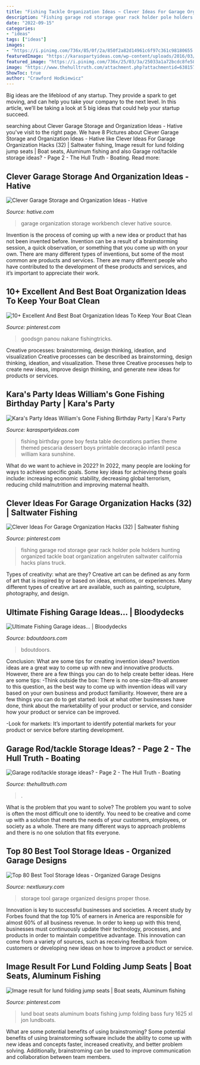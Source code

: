 ```yaml
---
title: "Fishing Tackle Organization Ideas ~ Clever Ideas For Garage Organization Hacks (32)"
description: "Fishing garage rod storage gear rack holder pole holders hunting organized tackle boat organization angelruten saltwater california hacks plans truck"
date: "2022-09-15"
categories:
- "ideas"
tags: ["ideas"]
images:
- "https://i.pinimg.com/736x/85/0f/2a/850f2a82d14961c6f97c361c98180655.jpg"
featuredImage: "https://karaspartyideas.com/wp-content/uploads/2016/03/Gone-Fishing-Birthday-Party-via-Karas-Party-Ideas-KarasPartyIdeas.com14.jpeg"
featured_image: "https://i.pinimg.com/736x/25/03/3a/25033a1a72bcdc8fe583c6b2198e398c.jpg"
image: "https://www.thehulltruth.com/attachment.php?attachmentid=638157&amp;stc=1&amp;d=1459897848"
ShowToc: true
author: "Crawford Hodkiewicz"
---
```



Big ideas are the lifeblood of any startup. They provide a spark to get moving, and can help you take your company to the next level. In this article, we’ll be taking a look at 5 big ideas that could help your startup succeed.

	

		
searching about Clever Garage Storage and Organization Ideas - Hative you've visit to the right page. We have 8 Pictures about Clever Garage Storage and Organization Ideas - Hative like Clever Ideas For Garage Organization Hacks (32) | Saltwater fishing, Image result for lund folding jump seats | Boat seats, Aluminum fishing and also Garage rod/tackle storage ideas? - Page 2 - The Hull Truth - Boating. Read more:
		
    
## Clever Garage Storage And Organization Ideas - Hative

<img loading=lazy src="https://hative.com/wp-content/uploads/2015/03/garage-storage-ideas/1-6-garage-storage-organization-ideas.jpg" onerror="this.onerror=null;this.src='https://tse4.mm.bing.net/th?id=OIP.GK-ZnGI99V_AtY8N6tP5iQHaLH&amp;pid=15.1';" alt="Clever Garage Storage and Organization Ideas - Hative">

_Source: hative.com_

>garage organization storage workbench clever hative source. 

	

Invention is the process of coming up with a new idea or product that has not been invented before. Invention can be a result of a brainstorming session, a quick observation, or something that you come up with on your own. There are many different types of inventions, but some of the most common are products and services. There are many different people who have contributed to the development of these products and services, and it’s important to appreciate their work.

    
## 10+ Excellent And Best Boat Organization Ideas To Keep Your Boat Clean

<img loading=lazy src="https://i.pinimg.com/736x/25/03/3a/25033a1a72bcdc8fe583c6b2198e398c.jpg" onerror="this.onerror=null;this.src='https://tse4.mm.bing.net/th?id=OIP.PiX_aDad0Qs8o0shreBD_QHaE7&amp;pid=15.1';" alt="10+ Excellent And Best Boat Organization Ideas To Keep Your Boat Clean">

_Source: pinterest.com_

>goodsgn panou nakane fishingtricks. 

	

Creative processes: brainstorming, design thinking, ideation, and visualization
Creative processes can be described as brainstorming, design thinking, ideation, and visualization. These three Creative processes help to create new ideas, improve design thinking, and generate new ideas for products or services.

    
## Kara&#039;s Party Ideas William&#039;s Gone Fishing Birthday Party | Kara&#039;s Party

<img loading=lazy src="https://karaspartyideas.com/wp-content/uploads/2016/03/Gone-Fishing-Birthday-Party-via-Karas-Party-Ideas-KarasPartyIdeas.com14.jpeg" onerror="this.onerror=null;this.src='https://tse4.mm.bing.net/th?id=OIP.M0I-HVfxR2Fxntfnb-VHCQHaLG&amp;pid=15.1';" alt="Kara&#039;s Party Ideas William&#039;s Gone Fishing Birthday Party | Kara&#039;s Party">

_Source: karaspartyideas.com_

>fishing birthday gone boy festa table decorations parties theme themed pescaria dessert boys printable decoração infantil pesca william kara sunshine. 

	

What do we want to achieve in 2022?
In 2022, many people are looking for ways to achieve specific goals. Some key ideas for achieving these goals include: increasing economic stability, decreasing global terrorism, reducing child malnutrition and improving maternal health.

    
## Clever Ideas For Garage Organization Hacks (32) | Saltwater Fishing

<img loading=lazy src="https://i.pinimg.com/736x/5e/de/c5/5edec56a05dc296a4da2e905c8064c27.jpg" onerror="this.onerror=null;this.src='https://tse3.mm.bing.net/th?id=OIP.qSrP7irot3tQG2EtM062xAHaJ3&amp;pid=15.1';" alt="Clever Ideas For Garage Organization Hacks (32) | Saltwater fishing">

_Source: pinterest.com_

>fishing garage rod storage gear rack holder pole holders hunting organized tackle boat organization angelruten saltwater california hacks plans truck. 

	

Types of creativity: what are they?
Creative art can be defined as any form of art that is inspired by or based on ideas, emotions, or experiences. Many different types of creative art are available, such as painting, sculpture, photography, and design.

    
## Ultimate Fishing Garage Ideas... | Bloodydecks

<img loading=lazy src="https://www.bdoutdoors.com/forums/attachments/0726202242a-jpg.1186381/" onerror="this.onerror=null;this.src='https://tse3.mm.bing.net/th?id=OIP.HMeWZFDoqd76C8EZImLSiQHaO0&amp;pid=15.1';" alt="Ultimate Fishing Garage ideas... | Bloodydecks">

_Source: bdoutdoors.com_

>bdoutdoors. 

	

Conclusion: What are some tips for creating invention ideas?
Invention ideas are a great way to come up with new and innovative products. However, there are a few things you can do to help create better ideas. Here are some tips:
-Think outside the box: There is no one-size-fits-all answer to this question, as the best way to come up with invention ideas will vary based on your own business and product familiarity. However, there are a few things you can do to get started: look at what other businesses have done, think about the marketability of your product or service, and consider how your product or service can be improved.

-Look for markets: It’s important to identify potential markets for your product or service before starting development.

    
## Garage Rod/tackle Storage Ideas? - Page 2 - The Hull Truth - Boating

<img loading=lazy src="https://www.thehulltruth.com/attachment.php?attachmentid=638157&amp;stc=1&amp;d=1459897848" onerror="this.onerror=null;this.src='https://tse1.mm.bing.net/th?id=OIP.cuaOabpcK6TCKnBeAmrQMAHaJ4&amp;pid=15.1';" alt="Garage rod/tackle storage ideas? - Page 2 - The Hull Truth - Boating">

_Source: thehulltruth.com_

>. 

	

What is the problem that you want to solve?
The problem you want to solve is often the most difficult one to identify. You need to be creative and come up with a solution that meets the needs of your customers, employees, or society as a whole. There are many different ways to approach problems and there is no one solution that fits everyone.

    
## Top 80 Best Tool Storage Ideas - Organized Garage Designs

<img loading=lazy src="http://nextluxury.com/wp-content/uploads/coolest-tool-storage-ideas.jpg" onerror="this.onerror=null;this.src='https://tse4.mm.bing.net/th?id=OIP.qGBvKFffvA0PUgpHYtIGJQHaHp&amp;pid=15.1';" alt="Top 80 Best Tool Storage Ideas - Organized Garage Designs">

_Source: nextluxury.com_

>storage tool garage organized designs proper those. 

	

Innovation is key to successful businesses and societies. A recent study by Forbes found that the top 10% of earners in America are responsible for almost 60% of all business revenue. In order to keep up with this trend, businesses must continuously update their technology, processes, and products in order to maintain competitive advantage. This innovation can come from a variety of sources, such as receiving feedback from customers or developing new ideas on how to improve a product or service.

    
## Image Result For Lund Folding Jump Seats | Boat Seats, Aluminum Fishing

<img loading=lazy src="https://i.pinimg.com/736x/85/0f/2a/850f2a82d14961c6f97c361c98180655.jpg" onerror="this.onerror=null;this.src='https://tse4.mm.bing.net/th?id=OIP.uSgaPeEj0E474Fks3G15eQHaE8&amp;pid=15.1';" alt="Image result for lund folding jump seats | Boat seats, Aluminum fishing">

_Source: pinterest.com_

>lund boat seats aluminum boats fishing jump folding bass fury 1625 xl jon lundboats. 

	

What are some potential benefits of using brainstroming?
Some potential benefits of using brainstorming software include the ability to come up with new ideas and concepts faster, increased creativity, and better problem solving. Additionally, brainstroming can be used to improve communication and collaboration between team members.

